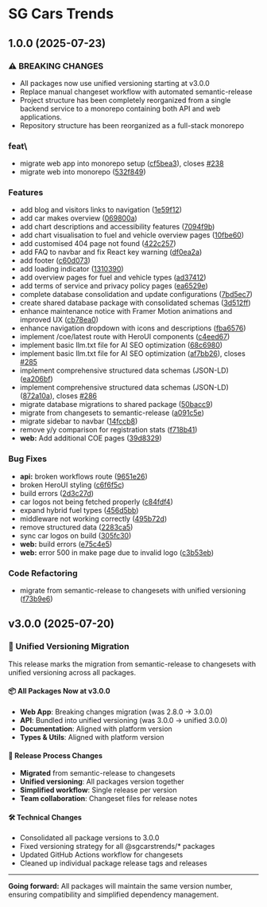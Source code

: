 # SG Cars Trends

## 1.0.0 (2025-07-23)


### ⚠ BREAKING CHANGES

* All packages now use unified versioning starting at v3.0.0
* Replace manual changeset workflow with automated semantic-release
* Project structure has been completely reorganized from a single backend service to a monorepo containing both API and web applications.
* Repository structure has been reorganized as a full-stack monorepo

### feat\

* migrate web app into monorepo setup ([cf5bea3](https://github.com/sgcarstrends/sgcarstrends/commit/cf5bea33a045e0cac8bf66571dfe7c09d7d419d3)), closes [#238](https://github.com/sgcarstrends/sgcarstrends/issues/238)
* migrate web into monorepo ([532f849](https://github.com/sgcarstrends/sgcarstrends/commit/532f84978126f4eaf3e0d66333e5a1240a053e5e))


### Features

* add blog and visitors links to navigation ([1e59f12](https://github.com/sgcarstrends/sgcarstrends/commit/1e59f121beefaa488642b7673729e8a4e2a8945f))
* add car makes overview ([069800a](https://github.com/sgcarstrends/sgcarstrends/commit/069800a4bb8dd745fe574e8ae77d46caffb50f40))
* add chart descriptions and accessibility features ([7094f9b](https://github.com/sgcarstrends/sgcarstrends/commit/7094f9bec62416d9a98905acc35ef6660ba4e663))
* add chart visualisation to fuel and vehicle overview pages ([10fbe60](https://github.com/sgcarstrends/sgcarstrends/commit/10fbe60bcf1c22e5b5b5ad8bd386a2191b8ee064))
* add customised 404 page not found ([422c257](https://github.com/sgcarstrends/sgcarstrends/commit/422c25782ad2379e51007c35f8418dd222f0806d))
* add FAQ to navbar and fix React key warning ([df0ea2a](https://github.com/sgcarstrends/sgcarstrends/commit/df0ea2a92a3388c2495815026505d011800b7395))
* add footer ([c60d073](https://github.com/sgcarstrends/sgcarstrends/commit/c60d073f2902b8d9fb4781d53704b692d49e6ba4))
* add loading indicator ([1310390](https://github.com/sgcarstrends/sgcarstrends/commit/13103905c7ea75e3213714635408e80f6195b37a))
* add overview pages for fuel and vehicle types ([ad37412](https://github.com/sgcarstrends/sgcarstrends/commit/ad374124c220d63901836d26a41879fc1affd3a8))
* add terms of service and privacy policy pages ([ea6529e](https://github.com/sgcarstrends/sgcarstrends/commit/ea6529e653c7d8cdfaa7b9eeb9d41f6077cae397))
* complete database consolidation and update configurations ([7bd5ec7](https://github.com/sgcarstrends/sgcarstrends/commit/7bd5ec7dc7d8c070698373d435f59e54d85be07b))
* create shared database package with consolidated schemas ([3d512ff](https://github.com/sgcarstrends/sgcarstrends/commit/3d512ffbab98e279f0a2c2a6af70db4496dbfe29))
* enhance maintenance notice with Framer Motion animations and improved UX ([cb78ea0](https://github.com/sgcarstrends/sgcarstrends/commit/cb78ea0888c7b9442bcc4093c2653ff92face6a8))
* enhance navigation dropdown with icons and descriptions ([fba6576](https://github.com/sgcarstrends/sgcarstrends/commit/fba6576add1f483bf58b4a08def3b60ea769705f))
* implement /coe/latest route with HeroUI components ([c4eed67](https://github.com/sgcarstrends/sgcarstrends/commit/c4eed6719b39c71c3ee58cc94ec9d4a2909e3818))
* implement basic llm.txt file for AI SEO optimization ([68c6980](https://github.com/sgcarstrends/sgcarstrends/commit/68c69802ae1be9a321fdfd8fd54fae4c26ef5f65))
* implement basic llm.txt file for AI SEO optimization ([af7bb26](https://github.com/sgcarstrends/sgcarstrends/commit/af7bb26d3623513e7eb4b6e60df87d82da5050e1)), closes [#285](https://github.com/sgcarstrends/sgcarstrends/issues/285)
* implement comprehensive structured data schemas (JSON-LD) ([ea206bf](https://github.com/sgcarstrends/sgcarstrends/commit/ea206bf83b3de3e902e646d9a3d64b71ec9976a2))
* implement comprehensive structured data schemas (JSON-LD) ([872a10a](https://github.com/sgcarstrends/sgcarstrends/commit/872a10a4e2e65cf251853962554b6a02d26211d7)), closes [#286](https://github.com/sgcarstrends/sgcarstrends/issues/286)
* migrate database migrations to shared package ([50bacc9](https://github.com/sgcarstrends/sgcarstrends/commit/50bacc918b0354ba4e9110b70278d571b9a21f1c))
* migrate from changesets to semantic-release ([a091c5e](https://github.com/sgcarstrends/sgcarstrends/commit/a091c5e55d28bcda8d50ec2d30b357c62fcb6894))
* migrate sidebar to navbar ([14fccb8](https://github.com/sgcarstrends/sgcarstrends/commit/14fccb8e4f5c6778497b5adbda7fed8e052b2e9b))
* remove y/y comparison for registration stats ([f718b41](https://github.com/sgcarstrends/sgcarstrends/commit/f718b41dc255cdedfb034957ee7d08c3f1872c20))
* **web:** Add additional COE pages ([39d8329](https://github.com/sgcarstrends/sgcarstrends/commit/39d8329150038a34ff27396329c94ddafc8ae20f))


### Bug Fixes

* **api:** broken workflows route ([9651e26](https://github.com/sgcarstrends/sgcarstrends/commit/9651e26142fd2d6ae876a225cde4828199b72ef1))
* broken HeroUI styling ([c6f6f5c](https://github.com/sgcarstrends/sgcarstrends/commit/c6f6f5c6056d177fb66f8469518709ac22c1a7e1))
* build errors ([2d3c27d](https://github.com/sgcarstrends/sgcarstrends/commit/2d3c27d4fb8fbc3f6b5e8c0735ce1c444bc64119))
* car logos not being fetched properly ([c84fdf4](https://github.com/sgcarstrends/sgcarstrends/commit/c84fdf41fc6391d3165fd761ec32442e2c936d3f))
* expand hybrid fuel types ([456d5bb](https://github.com/sgcarstrends/sgcarstrends/commit/456d5bbbf9fc96ebe1f362ac0319a096da3af0a8))
* middleware not working correctly ([495b72d](https://github.com/sgcarstrends/sgcarstrends/commit/495b72d71ec997e4f0fe33114642fc3e8e5fc151))
* remove structured data ([2283ca5](https://github.com/sgcarstrends/sgcarstrends/commit/2283ca5a1309bc54bcc450ea27d604f57e9a5870))
* sync car logos on build ([305fc30](https://github.com/sgcarstrends/sgcarstrends/commit/305fc30937efcc38842e8fa8970a78ca901be2ed))
* **web:** build errors ([e75c4e5](https://github.com/sgcarstrends/sgcarstrends/commit/e75c4e57d5c2d28eef7b72fda6588015fc7a96de))
* **web:** error 500 in make page due to invalid logo ([c3b53eb](https://github.com/sgcarstrends/sgcarstrends/commit/c3b53ebcdacddca421af6cbb8bd2c87263f50730))


### Code Refactoring

* migrate from semantic-release to changesets with unified versioning ([f73b9e6](https://github.com/sgcarstrends/sgcarstrends/commit/f73b9e6683e16cf0debf492a4d70ac8d1629c619))

## v3.0.0 (2025-07-20)

### 🎉 Unified Versioning Migration

This release marks the migration from semantic-release to changesets with unified versioning across all packages.

#### 📦 All Packages Now at v3.0.0
- **Web App**: Breaking changes migration (was 2.8.0 → 3.0.0)  
- **API**: Bundled into unified versioning (was 3.0.0 → unified 3.0.0)
- **Documentation**: Aligned with platform version
- **Types & Utils**: Aligned with platform version

#### 🔄 Release Process Changes
- **Migrated** from semantic-release to changesets
- **Unified versioning**: All packages version together
- **Simplified workflow**: Single release per version
- **Team collaboration**: Changeset files for release notes

#### 🛠️ Technical Changes
- Consolidated all package versions to 3.0.0
- Fixed versioning strategy for all @sgcarstrends/* packages
- Updated GitHub Actions workflow for changesets
- Cleaned up individual package release tags and releases

---
**Going forward:** All packages will maintain the same version number, ensuring compatibility and simplified dependency management.
